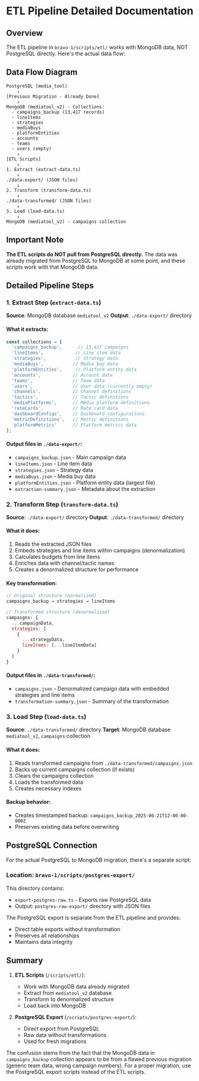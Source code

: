 # ETL Pipeline Detailed Documentation

## Overview

The ETL pipeline in `bravo-1/scripts/etl/` works with MongoDB data, NOT PostgreSQL directly. Here's the actual data flow:

## Data Flow Diagram

```
PostgreSQL (media_tool)
    ↓
[Previous Migration - Already Done]
    ↓
MongoDB (mediatool_v2) - Collections:
  - campaigns_backup (13,417 records)
  - lineItems
  - strategies
  - mediaBuys
  - platformEntities
  - accounts
  - teams
  - users (empty)
    ↓
[ETL Scripts]
    ↓
1. Extract (extract-data.ts)
    ↓
./data-export/ (JSON files)
    ↓
2. Transform (transform-data.ts)
    ↓
./data-transformed/ (JSON files)
    ↓
3. Load (load-data.ts)
    ↓
MongoDB (mediatool_v2) - campaigns collection
```

## Important Note

**The ETL scripts do NOT pull from PostgreSQL directly.** The data was already migrated from PostgreSQL to MongoDB at some point, and these scripts work with that MongoDB data.

## Detailed Pipeline Steps

### 1. Extract Step (`extract-data.ts`)

**Source**: MongoDB database `mediatool_v2`
**Output**: `./data-export/` directory

#### What it extracts:
```javascript
const collections = [
  'campaigns_backup',      // 13,417 campaigns
  'lineItems',            // Line item data
  'strategies',           // Strategy data
  'mediaBuys',           // Media buy data
  'platformEntities',     // Platform entity data
  'accounts',            // Account data
  'teams',               // Team data
  'users',               // User data (currently empty)
  'channels',            // Channel definitions
  'tactics',             // Tactic definitions
  'mediaPlatforms',      // Media platform definitions
  'rateCards',           // Rate card data
  'dashboardConfigs',    // Dashboard configurations
  'metricDefinitions',   // Metric definitions
  'platformMetrics'      // Platform metrics data
];
```

#### Output files in `./data-export/`:
- `campaigns_backup.json` - Main campaign data
- `lineItems.json` - Line item data
- `strategies.json` - Strategy data
- `mediaBuys.json` - Media buy data
- `platformEntities.json` - Platform entity data (largest file)
- `extraction-summary.json` - Metadata about the extraction

### 2. Transform Step (`transform-data.ts`)

**Source**: `./data-export/` directory
**Output**: `./data-transformed/` directory

#### What it does:
1. Reads the extracted JSON files
2. Embeds strategies and line items within campaigns (denormalization)
3. Calculates budgets from line items
4. Enriches data with channel/tactic names
5. Creates a denormalized structure for performance

#### Key transformation:
```javascript
// Original structure (normalized)
campaigns_backup → strategies → lineItems

// Transformed structure (denormalized)
campaigns: {
  ...campaignData,
  strategies: [
    {
      ...strategyData,
      lineItems: [...lineItemData]
    }
  ]
}
```

#### Output files in `./data-transformed/`:
- `campaigns.json` - Denormalized campaign data with embedded strategies and line items
- `transformation-summary.json` - Summary of the transformation

### 3. Load Step (`load-data.ts`)

**Source**: `./data-transformed/` directory
**Target**: MongoDB database `mediatool_v2`, `campaigns` collection

#### What it does:
1. Reads transformed campaigns from `./data-transformed/campaigns.json`
2. Backs up current campaigns collection (if exists)
3. Clears the campaigns collection
4. Loads the transformed data
5. Creates necessary indexes

#### Backup behavior:
- Creates timestamped backup: `campaigns_backup_2025-06-21T12-00-00-000Z`
- Preserves existing data before overwriting

## PostgreSQL Connection

For the actual PostgreSQL to MongoDB migration, there's a separate script:

### Location: `bravo-1/scripts/postgres-export/`

This directory contains:
- `export-postgres-raw.ts` - Exports raw PostgreSQL data
- Output: `postgres-raw-export/` directory with JSON files

The PostgreSQL export is separate from the ETL pipeline and provides:
- Direct table exports without transformation
- Preserves all relationships
- Maintains data integrity

## Summary

1. **ETL Scripts** (`/scripts/etl/`):
   - Work with MongoDB data already migrated
   - Extract from `mediatool_v2` database
   - Transform to denormalized structure
   - Load back into MongoDB

2. **PostgreSQL Export** (`/scripts/postgres-export/`):
   - Direct export from PostgreSQL
   - Raw data without transformations
   - Used for fresh migrations

The confusion stems from the fact that the MongoDB data in `campaigns_backup` collection appears to be from a flawed previous migration (generic team data, wrong campaign numbers). For a proper migration, use the PostgreSQL export scripts instead of the ETL scripts.